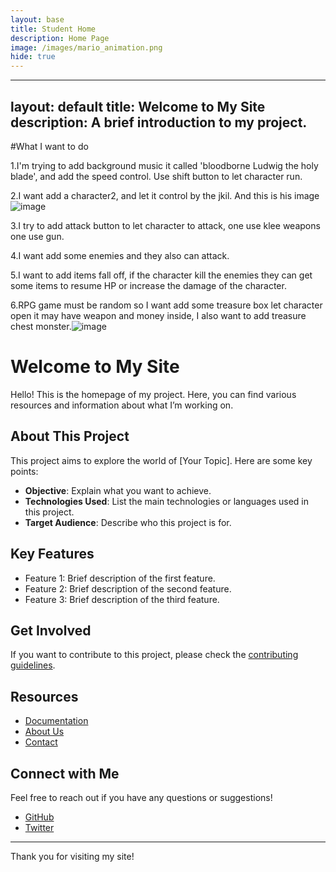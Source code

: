 ```yaml
---
layout: base
title: Student Home 
description: Home Page
image: /images/mario_animation.png
hide: true
---
```




---
layout: default
title: Welcome to My Site
description: A brief introduction to my project.
---

#What I want to do 

1.I'm trying to add background music it called 'bloodborne Ludwig the holy blade', and add the speed control. Use shift button to let character run.

2.I want add a character2, and let it control by the jkil. And this is his image ![image](https://github.com/user-attachments/assets/78af2afb-ceed-4ebf-a65c-1a2b4cc1ad6f)

3.I try to add attack button to let character to attack, one use klee weapons one use gun.

4.I want add some enemies and they also can attack.

5.I want to add items fall off, if the character kill the enemies they can get some items to resume HP or increase the damage of the character.

6.RPG game must be random so I want add some treasure box let character open it may have weapon and money inside, I also want to add treasure chest monster.![image](https://github.com/user-attachments/assets/dcea74e1-1dde-40b5-8a06-0bc33b4aa349)
 


# Welcome to My Site

Hello! This is the homepage of my project. Here, you can find various resources and information about what I’m working on.

## About This Project

This project aims to explore the world of [Your Topic]. Here are some key points:

- **Objective**: Explain what you want to achieve.
- **Technologies Used**: List the main technologies or languages used in this project.
- **Target Audience**: Describe who this project is for.

## Key Features

- Feature 1: Brief description of the first feature.
- Feature 2: Brief description of the second feature.
- Feature 3: Brief description of the third feature.

## Get Involved

If you want to contribute to this project, please check the [contributing guidelines](CONTRIBUTING.md).

## Resources

- [Documentation](docs/index.md)
- [About Us](about.md)
- [Contact](contact.md)

## Connect with Me

Feel free to reach out if you have any questions or suggestions!

- [GitHub](https://github.com/yourusername)
- [Twitter](https://twitter.com/yourusername)

---

Thank you for visiting my site!
